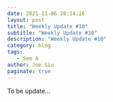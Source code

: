```yaml
---
date: 2021-11-06 20:14:16
layout: post
title: "Weekly Update #10"
subtitle: "Weekly Update #10"
description: "Weekly Update #10"
category: blog
tags:
   - Sem A
author: Joe Siu
paginate: true
---
```

To be update...
